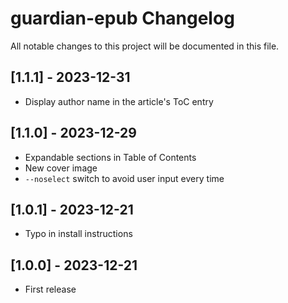 # guardian-epub Changelog

All notable changes to this project will be documented in this file.

## [1.1.1] - 2023-12-31

- Display author name in the article's ToC entry


## [1.1.0] - 2023-12-29

- Expandable sections in Table of Contents
- New cover image
- `--noselect` switch to avoid user input every time

## [1.0.1] - 2023-12-21

- Typo in install instructions

## [1.0.0] - 2023-12-21

- First release


